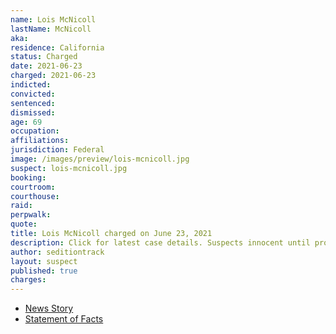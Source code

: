 ```yaml
---
name: Lois McNicoll
lastName: McNicoll
aka:
residence: California
status: Charged
date: 2021-06-23
charged: 2021-06-23
indicted:
convicted: 
sentenced: 
dismissed: 
age: 69
occupation:
affiliations:
jurisdiction: Federal
image: /images/preview/lois-mcnicoll.jpg
suspect: lois-mcnicoll.jpg
booking:
courtroom:
courthouse:
raid:
perpwalk:
quote:
title: Lois McNicoll charged on June 23, 2021
description: Click for latest case details. Suspects innocent until proven guilty.
author: seditiontrack
layout: suspect
published: true
charges:
---
```

- [News Story](https://www.msn.com/en-us/news/crime/la-county-employee-charged-for-allegedly-breaching-capitol/ar-AALyJCO)
- [Statement of Facts](https://s3.documentcloud.org/documents/20974126/lois-lynn-mcnicoll.pdf)
